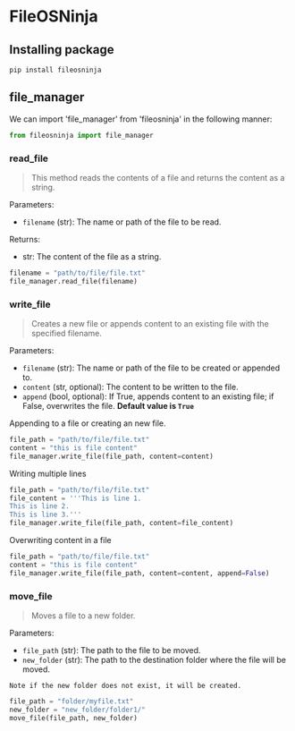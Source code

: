 # FileOSNinja

## Installing package
```
pip install fileosninja
```

## file_manager
We can import 'file_manager' from 'fileosninja' in the following manner:

```python
from fileosninja import file_manager
```

### read_file
> This method reads the contents of a file and returns the content as a string.

Parameters:

- `filename` (str): The name or path of the file to be read.

Returns:

- str: The content of the file as a string.

```python
filename = "path/to/file/file.txt"
file_manager.read_file(filename)
```

### write_file
> Creates a new file or appends content to an existing file with the specified filename.

Parameters:

- `filename` (str): The name or path of the file to be created or appended to.
- `content` (str, optional): The content to be written to the file.
- `append` (bool, optional): If True, appends content to an existing file; if False, overwrites the file. **Default value is `True`**

Appending to a file or creating an new file.
```python
file_path = "path/to/file/file.txt"
content = "this is file content"
file_manager.write_file(file_path, content=content)
```

Writing multiple lines
```python
file_path = "path/to/file/file.txt"
file_content = '''This is line 1.
This is line 2.
This is line 3.'''
file_manager.write_file(file_path, content=file_content)
```

Overwriting content in a file
```python
file_path = "path/to/file/file.txt"
content = "this is file content"
file_manager.write_file(file_path, content=content, append=False)
```

### move_file
> Moves a file to a new folder.

 Parameters:

- `file_path` (str): The path to the file to be moved.
- `new_folder` (str): The path to the destination folder where the file will be moved.

`Note if the new folder does not exist, it will be created.`
```python
file_path = "folder/myfile.txt"
new_folder = "new_folder/folder1/"
move_file(file_path, new_folder)
```